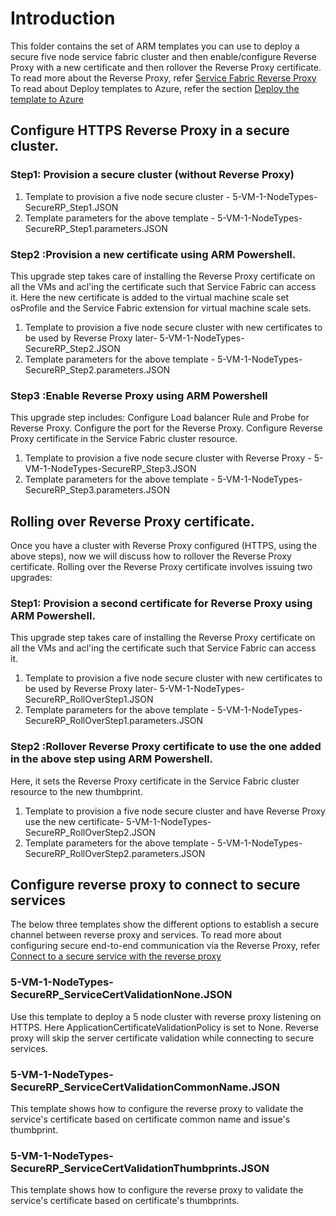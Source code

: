
# Introduction

This folder contains the set of ARM templates  you can use to deploy a secure five node service fabric cluster and then enable/configure Reverse Proxy with a new certificate and then rollover the Reverse Proxy certificate.
To read more about the Reverse Proxy, refer [Service Fabric Reverse Proxy](https://docs.microsoft.com/azure/service-fabric/service-fabric-reverseproxy)
To read about Deploy templates to Azure, refer the section [Deploy the template to Azure](https://docs.microsoft.com/azure/service-fabric/service-fabric-cluster-security-update-certs-azure)

## Configure HTTPS Reverse Proxy in a secure cluster.

### Step1: Provision a secure cluster (without Reverse Proxy)
1. Template to provision a five node secure cluster - 5-VM-1-NodeTypes-SecureRP_Step1.JSON 
2. Template parameters for the above template - 5-VM-1-NodeTypes-SecureRP_Step1.parameters.JSON 


### Step2 :Provision a new certificate using ARM Powershell. 
This upgrade step takes care of installing the Reverse Proxy certificate on all the VMs and acl'ing the certificate such that Service Fabric can access it.
Here the new certificate is added to the virtual machine scale set osProfile and the Service Fabric extension for virtual machine scale sets.

1. Template to provision a five node secure cluster with new certificates to be used by Reverse Proxy later- 5-VM-1-NodeTypes-SecureRP_Step2.JSON 
2. Template parameters for the above template - 5-VM-1-NodeTypes-SecureRP_Step2.parameters.JSON 

### Step3 :Enable Reverse Proxy using ARM Powershell
This upgrade step includes: 
    Configure Load balancer Rule and Probe for Reverse Proxy.
    Configure the port for the Reverse Proxy.
    Configure Reverse Proxy certificate in the Service Fabric cluster resource.

1. Template to provision a five node secure cluster with Reverse Proxy - 5-VM-1-NodeTypes-SecureRP_Step3.JSON 
2. Template parameters for the above template - 5-VM-1-NodeTypes-SecureRP_Step3.parameters.JSON 

## Rolling over Reverse Proxy certificate.
Once you have a cluster with Reverse Proxy configured (HTTPS, using the above steps), now we will discuss how to rollover the Reverse Proxy certificate.
Rolling over the Reverse Proxy certificate involves issuing two upgrades:

### Step1: Provision a second certificate for Reverse Proxy using ARM Powershell. 

This upgrade step takes care of installing the Reverse Proxy certificate on all the VMs and acl'ing the certificate such that Service Fabric can access it.

1. Template to provision a five node secure cluster with new certificates to be used by Reverse Proxy later- 5-VM-1-NodeTypes-SecureRP_RollOverStep1.JSON 
2. Template parameters for the above template - 5-VM-1-NodeTypes-SecureRP_RollOverStep1.parameters.JSON 


### Step2 :Rollover Reverse Proxy certificate to use the one added in the above step using ARM Powershell. 
Here, it sets the Reverse Proxy certificate in the Service Fabric cluster resource to the new thumbprint.

1. Template to provision a five node secure cluster and have Reverse Proxy use the new certificate- 5-VM-1-NodeTypes-SecureRP_RollOverStep2.JSON 
2. Template parameters for the above template - 5-VM-1-NodeTypes-SecureRP_RollOverStep2.parameters.JSON 

## Configure reverse proxy to connect to secure services
The below three templates show the different options to establish a secure channel between reverse proxy and services.
To read more about configuring secure end-to-end communication via the Reverse Proxy, refer [Connect to a secure service with the reverse proxy](https://docs.microsoft.com/azure/service-fabric/service-fabric-reverseproxy-configure-secure-communication)

### 5-VM-1-NodeTypes-SecureRP_ServiceCertValidationNone.JSON
Use this template to deploy a 5 node cluster with reverse proxy listening on HTTPS. Here ApplicationCertificateValidationPolicy is set to None. 
Reverse proxy will skip the server certificate validation while connecting to secure services.

### 5-VM-1-NodeTypes-SecureRP_ServiceCertValidationCommonName.JSON
This template shows how to configure the reverse proxy to validate the service's certificate based on certificate common name and issue's thumbprint.

###  5-VM-1-NodeTypes-SecureRP_ServiceCertValidationThumbprints.JSON
This template shows how to configure the reverse proxy to validate the service's certificate based on certificate's thumbprints. 

